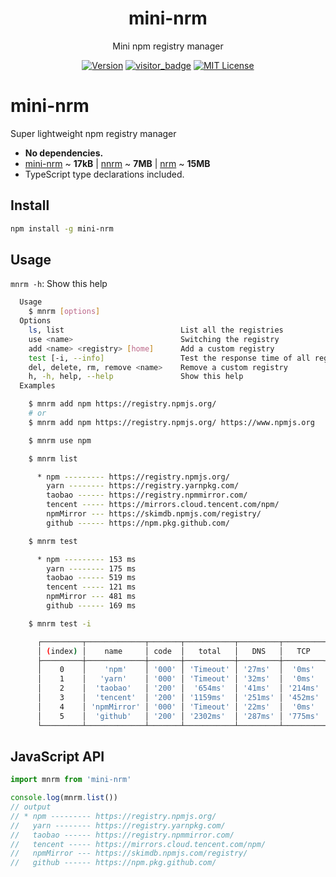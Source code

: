 <h1 align="center">mini-nrm</h1>
<p align="center">Mini npm registry manager</p>

<p align="center">
    <a href="https://www.npmjs.com/package/mini-nrm"><img src="https://img.shields.io/npm/v/mini-nrm?logo=npm" alt="Version"></a>
    <a href="https://github.com/Lete114/visitor-badge"><img src="https://visitor_badge.deta.dev/?pageID=github.CreateWheel.mini-nrm" alt="visitor_badge"></a>
    <a href="https://github.com/CreateWheel/mini-nrm/blob/main/LICENSE"><img src="https://img.shields.io/npm/l/mini-nrm?color=FF5531" alt="MIT License"></a>
</p>

# mini-nrm

Super lightweight npm registry manager

- **No dependencies.**
- [mini-nrm](https://packagephobia.com/result?p=mini-nrm) ~ **17kB** | [nnrm](https://packagephobia.com/result?p=nnrm) ~ **7MB** | [nrm](https://packagephobia.com/result?p=nrm) ~ **15MB**
- TypeScript type declarations included.

## Install

```bash
npm install -g mini-nrm
```

## Usage

`mnrm -h`: Show this help

```bash
  Usage
    $ mnrm [options]
  Options
    ls, list                          List all the registries
    use <name>                        Switching the registry
    add <name> <registry> [home]      Add a custom registry
    test [-i, --info]                 Test the response time of all registries
    del, delete, rm, remove <name>    Remove a custom registry
    h, -h, help, --help               Show this help
  Examples

    $ mnrm add npm https://registry.npmjs.org/
    # or
    $ mnrm add npm https://registry.npmjs.org/ https://www.npmjs.org

    $ mnrm use npm

    $ mnrm list

      * npm --------- https://registry.npmjs.org/
        yarn -------- https://registry.yarnpkg.com/
        taobao ------ https://registry.npmmirror.com/
        tencent ----- https://mirrors.cloud.tencent.com/npm/
        npmMirror --- https://skimdb.npmjs.com/registry/
        github ------ https://npm.pkg.github.com/

    $ mnrm test

      * npm --------- 153 ms
        yarn -------- 175 ms
        taobao ------ 519 ms
        tencent ----- 121 ms
        npmMirror --- 481 ms
        github ------ 169 ms

    $ mnrm test -i

      ┌─────────┬─────────────┬───────┬───────────┬─────────┬─────────┬────────────────┬──────────┬──────────────────────────────────────────┐
      │ (index) │    name     │ code  │   total   │   DNS   │   TCP   │ start_transfer │ redirect │                effective                 │
      ├─────────┼─────────────┼───────┼───────────┼─────────┼─────────┼────────────────┼──────────┼──────────────────────────────────────────┤
      │    0    │    'npm'    │ '000' │ 'Timeout' │ '27ms'  │  '0ms'  │     '0ms'      │  '0ms'   │      'https://registry.npmjs.org/'       │
      │    1    │   'yarn'    │ '000' │ 'Timeout' │ '32ms'  │  '0ms'  │     '0ms'      │  '0ms'   │     'https://registry.yarnpkg.com/'      │
      │    2    │  'taobao'   │ '200' │  '654ms'  │ '41ms'  │ '214ms' │    '653ms'     │  '0ms'   │    'https://registry.npmmirror.com/'     │
      │    3    │  'tencent'  │ '200' │ '1159ms'  │ '251ms' │ '452ms' │    '1159ms'    │  '0ms'   │ 'https://mirrors.cloud.tencent.com/npm/' │
      │    4    │ 'npmMirror' │ '000' │ 'Timeout' │ '22ms'  │  '0ms'  │     '0ms'      │  '0ms'   │   'https://skimdb.npmjs.com/registry/'   │
      │    5    │  'github'   │ '200' │ '2302ms'  │ '287ms' │ '775ms' │    '2301ms'    │ '1179ms' │  'https://github.com/features/packages'  │
      └─────────┴─────────────┴───────┴───────────┴─────────┴─────────┴────────────────┴──────────┴──────────────────────────────────────────┘
```

## JavaScript API

```js
import mnrm from 'mini-nrm'

console.log(mnrm.list())
// output
// * npm --------- https://registry.npmjs.org/
//   yarn -------- https://registry.yarnpkg.com/
//   taobao ------ https://registry.npmmirror.com/
//   tencent ----- https://mirrors.cloud.tencent.com/npm/
//   npmMirror --- https://skimdb.npmjs.com/registry/
//   github ------ https://npm.pkg.github.com/
```